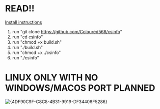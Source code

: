 # READ!!
<ins>Install instructions</ins>
1. run "git clone https://github.com/Coloured568/csinfo"
2. run "cd csinfo"
3. run "chmod +x build.sh"
4. run "./build.sh"
5. run "chmod +x ./csinfo"
6. run "./csinfo"
# LINUX ONLY WITH NO WINDOWS/MACOS PORT PLANNED
![{4DF90C9F-C8C8-4B31-9919-DF34406F5286}](https://github.com/user-attachments/assets/6df67a77-83cd-4eb3-8cd3-5ffaaa40687f)
